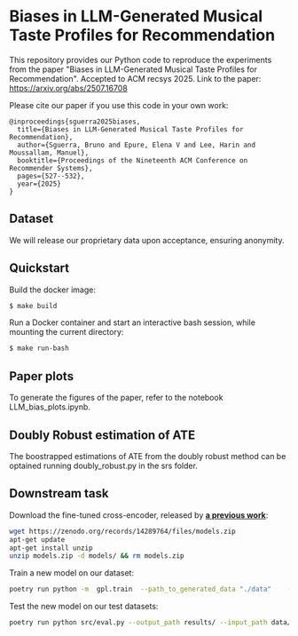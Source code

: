# Biases in LLM-Generated Musical Taste Profiles for Recommendation

This repository provides our Python code to reproduce the experiments from the paper "Biases in LLM-Generated Musical Taste Profiles for Recommendation". Accepted to ACM recsys 2025. Link to the paper: https://arxiv.org/abs/2507.16708

Please cite our paper if you use this code in your own work:
```
@inproceedings{sguerra2025biases,
  title={Biases in LLM-Generated Musical Taste Profiles for Recommendation},
  author={Sguerra, Bruno and Epure, Elena V and Lee, Harin and Moussallam, Manuel},
  booktitle={Proceedings of the Nineteenth ACM Conference on Recommender Systems},
  pages={527--532},
  year={2025}
}
```

## Dataset
We will release our proprietary data upon acceptance, ensuring anonymity.

## Quickstart

Build the docker image:

```sh
$ make build
```

Run a Docker container and start an interactive bash session, while mounting the current directory:
```sh
$ make run-bash
```

## Paper plots

To generate the figures of the paper, refer to the notebook LLM_bias_plots.ipynb.

## Doubly Robust estimation of ATE

The boostrapped estimations of ATE from the doubly robust method can be optained running doubly_robust.py in the srs folder.

## Downstream task

Download the fine-tuned cross-encoder, released by [**a previous work**](https://arxiv.org/abs/2411.05649):

```bash
wget https://zenodo.org/records/14289764/files/models.zip
apt-get update
apt-get install unzip
unzip models.zip -d models/ && rm models.zip
```

Train a new model on our dataset:
```bash
poetry run python -m  gpl.train  --path_to_generated_data "./data"    --base_ckpt "msmarco-bert-base-dot-v5"     --gpl_score_function "cos_sim"     --batch_size_gpl 10   --gpl_steps 10000   --output_dir "models/NL_profiles"   --cross_encoder "./models/cross-encoder-musiccaps-ms-marco-MiniLM-L-6-v2/"  --max_seq_length 512
```

Test the new model on our test datasets:
```bash
poetry run python src/eval.py --output_path results/ --input_path data/test/ --our_model_path models/NL_profiles/
```

